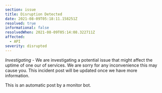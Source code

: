 ```yaml
---
section: issue
title: Disruption Detected
date: 2021-08-09T05:18:11.158251Z
resolved: true
informational: false
resolvedWhen: 2021-08-09T05:14:08.322711Z
affected:
  - API
severity: disrupted
---
```

*Investigating* - We are investigating a potential issue that might affect the uptime of one our of services. We are sorry for any inconvenience this may cause you. This incident post will be updated once we have more information.

This is an automatic post by a monitor bot.
        